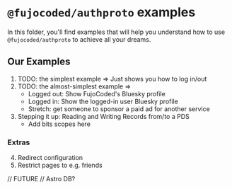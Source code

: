 # `@fujocoded/authproto` examples

In this folder, you'll find examples that will help you understand
how to use `@fujocoded/authproto` to achieve all your dreams.

## Our Examples

1. TODO: the simplest example => Just shows you how to log in/out
2. TODO: the almost-simplest example => 
   - Logged out: Show FujoCoded's Bluesky profile
   - Logged in: Show the logged-in user Bluesky profile
   - Stretch: get someone to sponsor a paid ad for another service
3. Stepping it up: Reading and Writing Records from/to a PDS
   - Add bits scopes here

### Extras

4. Redirect configuration
5. Restrict pages to e.g. friends

// FUTURE
// Astro DB?